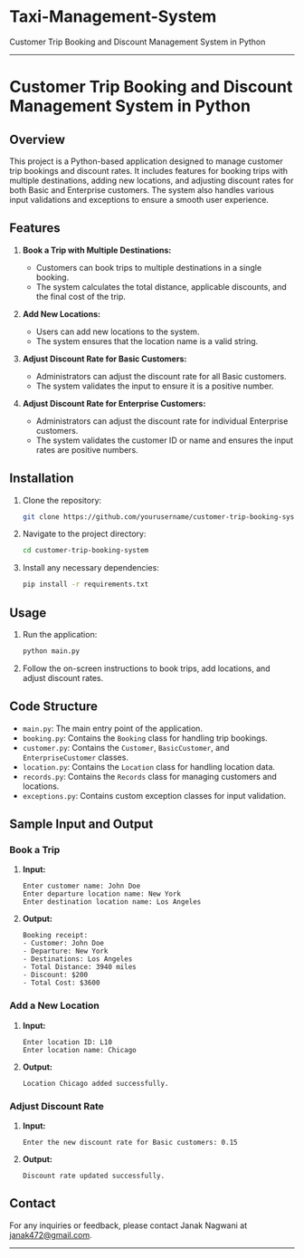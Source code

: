 # Taxi-Management-System
Customer Trip Booking and Discount Management System in Python


---

# Customer Trip Booking and Discount Management System in Python

## Overview

This project is a Python-based application designed to manage customer trip bookings and discount rates. It includes features for booking trips with multiple destinations, adding new locations, and adjusting discount rates for both Basic and Enterprise customers. The system also handles various input validations and exceptions to ensure a smooth user experience.

## Features

1. **Book a Trip with Multiple Destinations:**
    - Customers can book trips to multiple destinations in a single booking.
    - The system calculates the total distance, applicable discounts, and the final cost of the trip.

2. **Add New Locations:**
    - Users can add new locations to the system.
    - The system ensures that the location name is a valid string.

3. **Adjust Discount Rate for Basic Customers:**
    - Administrators can adjust the discount rate for all Basic customers.
    - The system validates the input to ensure it is a positive number.

4. **Adjust Discount Rate for Enterprise Customers:**
    - Administrators can adjust the discount rate for individual Enterprise customers.
    - The system validates the customer ID or name and ensures the input rates are positive numbers.

## Installation

1. Clone the repository:
    ```bash
    git clone https://github.com/yourusername/customer-trip-booking-system.git
    ```

2. Navigate to the project directory:
    ```bash
    cd customer-trip-booking-system
    ```

3. Install any necessary dependencies:
    ```bash
    pip install -r requirements.txt
    ```

## Usage

1. Run the application:
    ```bash
    python main.py
    ```

2. Follow the on-screen instructions to book trips, add locations, and adjust discount rates.

## Code Structure

- `main.py`: The main entry point of the application.
- `booking.py`: Contains the `Booking` class for handling trip bookings.
- `customer.py`: Contains the `Customer`, `BasicCustomer`, and `EnterpriseCustomer` classes.
- `location.py`: Contains the `Location` class for handling location data.
- `records.py`: Contains the `Records` class for managing customers and locations.
- `exceptions.py`: Contains custom exception classes for input validation.

## Sample Input and Output

### Book a Trip

1. **Input:**
    ```text
    Enter customer name: John Doe
    Enter departure location name: New York
    Enter destination location name: Los Angeles
    ```

2. **Output:**
    ```text
    Booking receipt:
    - Customer: John Doe
    - Departure: New York
    - Destinations: Los Angeles
    - Total Distance: 3940 miles
    - Discount: $200
    - Total Cost: $3600
    ```

### Add a New Location

1. **Input:**
    ```text
    Enter location ID: L10
    Enter location name: Chicago
    ```

2. **Output:**
    ```text
    Location Chicago added successfully.
    ```

### Adjust Discount Rate

1. **Input:**
    ```text
    Enter the new discount rate for Basic customers: 0.15
    ```

2. **Output:**
    ```text
    Discount rate updated successfully.
    ```



## Contact

For any inquiries or feedback, please contact Janak Nagwani at janak472@gmail.com.

---
